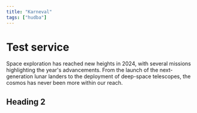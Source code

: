 ```yaml
---
title: "Karneval"
tags: ["hudba"]
---
```


# Test service

Space exploration has reached new heights in 2024, with several missions highlighting the year's advancements. From the launch of the next-generation lunar landers to the deployment of deep-space telescopes, the cosmos has never been more within our reach.

## Heading 2
